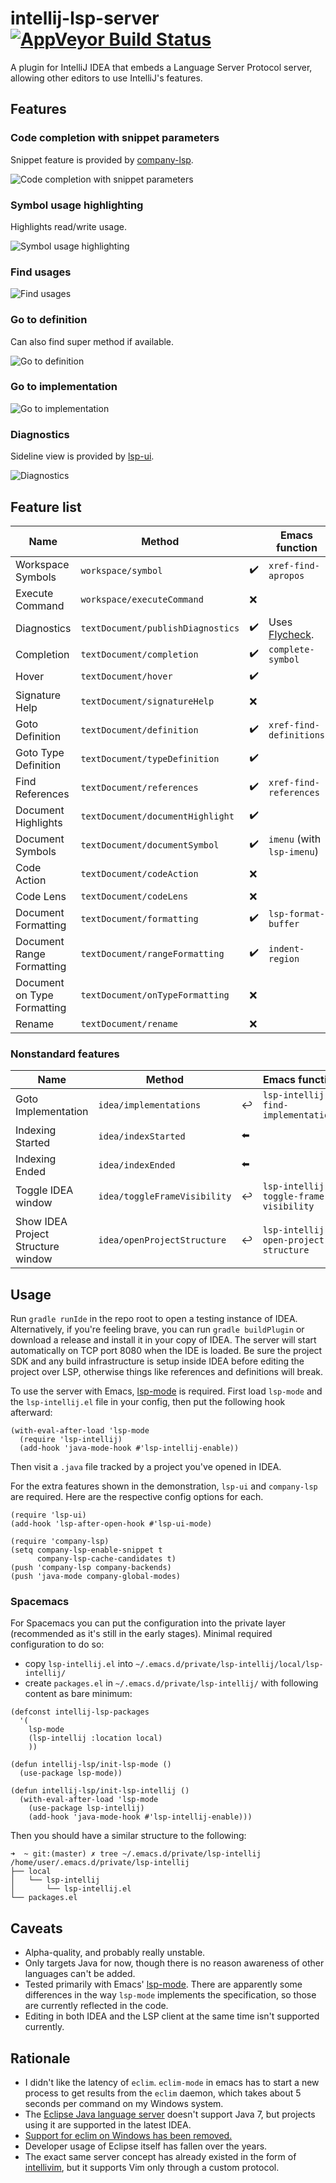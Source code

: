 # intellij-lsp-server [![AppVeyor Build Status][appveyor-build-status-svg]][appveyor-build-status]
A plugin for IntelliJ IDEA that embeds a Language Server Protocol server, allowing other editors to use IntelliJ's features.

## Features
### Code completion with snippet parameters
Snippet feature is provided by [company-lsp](https://github.com/tigersoldier/company-lsp).

![Code completion with snippet parameters](https://sub.god.jp/f/uecray.gif)
### Symbol usage highlighting
Highlights read/write usage.

![Symbol usage highlighting](https://sub.god.jp/f/nieypg.png)
### Find usages
![Find usages](https://sub.god.jp/f/aeitpo.gif)
### Go to definition
Can also find super method if available.

![Go to definition](https://sub.god.jp/f/lcocla.gif)
### Go to implementation
![Go to implementation](https://sub.god.jp/f/uighbt.gif)
### Diagnostics
Sideline view is provided by [lsp-ui](https://github.com/emacs-lsp/lsp-ui).

![Diagnostics](https://sub.god.jp/f/ianlhr.gif)

## Feature list
| Name                        | Method                            |                    | Emacs function                                         |
| ----                        | -----------------------------     | ------------------ | -----------------------------------                    |
| Workspace Symbols           | `workspace/symbol`                | :heavy_check_mark: | `xref-find-apropos`                                    |
| Execute Command             | `workspace/executeCommand`        | :x:                |                                                        |
| Diagnostics                 | `textDocument/publishDiagnostics` | :heavy_check_mark: | Uses [Flycheck](https://github.com/flycheck/flycheck). |
| Completion                  | `textDocument/completion`         | :heavy_check_mark: | `complete-symbol`                                      |
| Hover                       | `textDocument/hover`              | :heavy_check_mark: |                                                        |
| Signature Help              | `textDocument/signatureHelp`      | :x:                |                                                        |
| Goto Definition             | `textDocument/definition`         | :heavy_check_mark: | `xref-find-definitions`                                |
| Goto Type Definition        | `textDocument/typeDefinition`     | :heavy_check_mark: |                                                        |
| Find References             | `textDocument/references`         | :heavy_check_mark: | `xref-find-references`                                 |
| Document Highlights         | `textDocument/documentHighlight`  | :heavy_check_mark: |                                                        |
| Document Symbols            | `textDocument/documentSymbol`     | :heavy_check_mark: | `imenu` (with `lsp-imenu`)                             |
| Code Action                 | `textDocument/codeAction`         | :x:                |                                                        |
| Code Lens                   | `textDocument/codeLens`           | :x:                |                                                        |
| Document Formatting         | `textDocument/formatting`         | :heavy_check_mark: | `lsp-format-buffer`                                    |
| Document Range Formatting   | `textDocument/rangeFormatting`    | :heavy_check_mark: | `indent-region`                                        |
| Document on Type Formatting | `textDocument/onTypeFormatting`   | :x:                |                                                        |
| Rename                      | `textDocument/rename`             | :x:                |                                                        |

### Nonstandard features
| Name                               | Method                        |                             | Emacs function                         |
| ---------------------------------- | ----------------------------- | --------------------------- | -----------------------------------    |
| Goto Implementation                | `idea/implementations`        | :leftwards_arrow_with_hook: | `lsp-intellij-find-implementations`    |
| Indexing Started                   | `idea/indexStarted`           | :arrow_left:                |                                        |
| Indexing Ended                     | `idea/indexEnded`             | :arrow_left:                |                                        |
| Toggle IDEA window                 | `idea/toggleFrameVisibility`  | :leftwards_arrow_with_hook: | `lsp-intellij-toggle-frame-visibility` |
| Show IDEA Project Structure window | `idea/openProjectStructure`   | :leftwards_arrow_with_hook: | `lsp-intellij-open-project-structure`  |

## Usage
Run `gradle runIde` in the repo root to open a testing instance of IDEA. Alternatively, if you're feeling brave, you can run `gradle buildPlugin` or download a release and install it in your copy of IDEA. The server will start automatically on TCP port 8080 when the IDE is loaded. Be sure the project SDK and any build infrastructure is setup inside IDEA before editing the project over LSP, otherwise things like references and definitions will break.

To use the server with Emacs, [lsp-mode](https://github.com/emacs-lsp/lsp-mode) is required. First load `lsp-mode` and the `lsp-intellij.el` file in your config, then put the following hook afterward:
```emacs-lisp
(with-eval-after-load 'lsp-mode
  (require 'lsp-intellij)
  (add-hook 'java-mode-hook #'lsp-intellij-enable))
```
Then visit a `.java` file tracked by a project you've opened in IDEA.

For the extra features shown in the demonstration, `lsp-ui` and `company-lsp` are required. Here are the respective config options for each.
```emacs-lisp
(require 'lsp-ui)
(add-hook 'lsp-after-open-hook #'lsp-ui-mode)

(require 'company-lsp)
(setq company-lsp-enable-snippet t
      company-lsp-cache-candidates t)
(push 'company-lsp company-backends)
(push 'java-mode company-global-modes)
```

### Spacemacs

For Spacemacs you can put the configuration into the private layer (recommended as it's still in the early stages). Minimal required configuration to do so:

* copy `lsp-intellij.el` into `~/.emacs.d/private/lsp-intellij/local/lsp-intellij/`
* create `packages.el` in `~/.emacs.d/private/lsp-intellij/` with following content as bare minimum:

```emacs-lisp
(defconst intellij-lsp-packages
  '(
    lsp-mode
    (lsp-intellij :location local)
    ))

(defun intellij-lsp/init-lsp-mode ()
  (use-package lsp-mode))

(defun intellij-lsp/init-lsp-intellij ()
  (with-eval-after-load 'lsp-mode
    (use-package lsp-intellij)
    (add-hook 'java-mode-hook #'lsp-intellij-enable)))

```

Then you should have a similar structure to the following:


```
➜  ~ git:(master) ✗ tree ~/.emacs.d/private/lsp-intellij
/home/user/.emacs.d/private/lsp-intellij
├── local
│   └── lsp-intellij
│       └── lsp-intellij.el
└── packages.el

```

## Caveats
- Alpha-quality, and probably really unstable.
- Only targets Java for now, though there is no reason awareness of other languages can't be added.
- Tested primarily with Emacs' [lsp-mode](https://github.com/emacs-lsp/lsp-mode). There are apparently some differences in the way `lsp-mode` implements the specification, so those are currently reflected in the code.
- Editing in both IDEA and the LSP client at the same time isn't supported currently.

## Rationale
- I didn't like the latency of `eclim`. `eclim-mode` in emacs has to start a new process to get results from the `eclim` daemon, which takes about 5 seconds per command on my Windows system.
- The [Eclipse Java language server](https://github.com/eclipse/eclipse.jdt.ls) doesn't support Java 7, but projects using it are supported in the latest IDEA.
- [Support for eclim on Windows has been removed.](http://eclim.org/changes.html#jan-01-2018)
- Developer usage of Eclipse itself has fallen over the years.
- The exact same server concept has already existed in the form of [intellivim](https://github.com/dhleong/intellivim), but it supports Vim only through a custom protocol.

<!-- Badges -->
[appveyor-build-status]: https://ci.appveyor.com/project/Ruin0x11/intellij-lsp-server/branch/master
[appveyor-build-status-svg]: https://ci.appveyor.com/api/projects/status/yvuy70pdmfkhn8aw?svg=true
